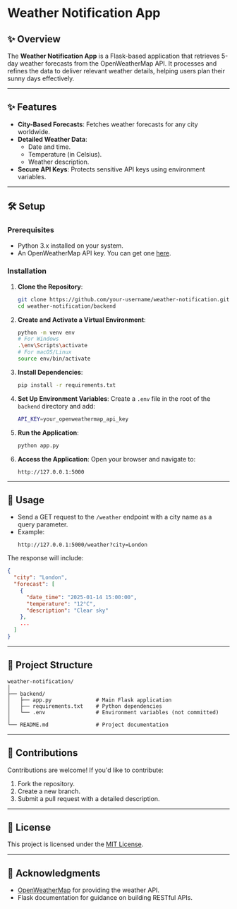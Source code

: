 # Weather Notification App

## ✨ Overview
The **Weather Notification App** is a Flask-based application that retrieves 5-day weather forecasts from the OpenWeatherMap API. It processes and refines the data to deliver relevant weather details, helping users plan their sunny days effectively.

---

## ✨ Features
- **City-Based Forecasts**: Fetches weather forecasts for any city worldwide.
- **Detailed Weather Data**:
  - Date and time.
  - Temperature (in Celsius).
  - Weather description.
- **Secure API Keys**: Protects sensitive API keys using environment variables.

---

## 🛠 Setup

### Prerequisites
- Python 3.x installed on your system.
- An OpenWeatherMap API key. You can get one [here](https://openweathermap.org/).

### Installation
1. **Clone the Repository**:
   ```bash
   git clone https://github.com/your-username/weather-notification.git
   cd weather-notification/backend
   ```

2. **Create and Activate a Virtual Environment**:
   ```bash
   python -m venv env
   # For Windows
   .\env\Scripts\activate
   # For macOS/Linux
   source env/bin/activate
   ```

3. **Install Dependencies**:
   ```bash
   pip install -r requirements.txt
   ```

4. **Set Up Environment Variables**:
   Create a `.env` file in the root of the `backend` directory and add:
   ```bash
   API_KEY=your_openweathermap_api_key
   ```

5. **Run the Application**:
   ```bash
   python app.py
   ```

6. **Access the Application**:
   Open your browser and navigate to:
   ```
   http://127.0.0.1:5000
   ```

---

## 🔧 Usage
- Send a GET request to the `/weather` endpoint with a city name as a query parameter.
- Example:
  ```
  http://127.0.0.1:5000/weather?city=London
  ```

The response will include:
```json
{
  "city": "London",
  "forecast": [
    {
      "date_time": "2025-01-14 15:00:00",
      "temperature": "12°C",
      "description": "Clear sky"
    },
    ...
  ]
}
```

---

## 📂 Project Structure
```
weather-notification/
│
├── backend/
│   ├── app.py              # Main Flask application
│   ├── requirements.txt    # Python dependencies
│   └── .env                # Environment variables (not committed)
│
└── README.md               # Project documentation
```

---

## 🤝 Contributions
Contributions are welcome! If you'd like to contribute:
1. Fork the repository.
2. Create a new branch.
3. Submit a pull request with a detailed description.

---

## 📜 License
This project is licensed under the [MIT License](LICENSE).

---

## 🌟 Acknowledgments
- [OpenWeatherMap](https://openweathermap.org/) for providing the weather API.
- Flask documentation for guidance on building RESTful APIs.
